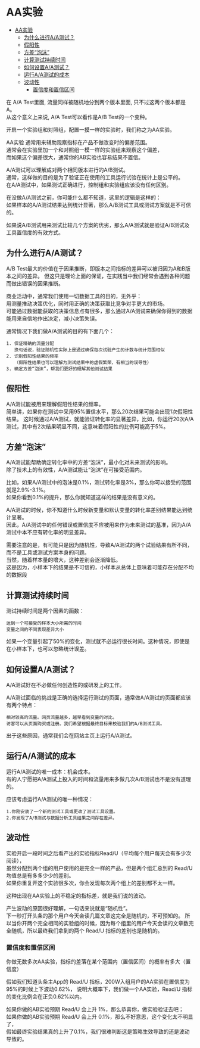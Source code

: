 # AA实验

   * [AA实验](#aa实验)
      * [为什么进行A/A测试？](#为什么进行aa测试)
      * [假阳性](#假阳性)
      * [方差“泡沫”](#方差泡沫)
      * [计算测试持续时间](#计算测试持续时间)
      * [如何设置A/A测试？](#如何设置aa测试)
      * [运行A/A测试的成本](#运行aa测试的成本)
      * [波动性](#波动性)
         * [置信度和置信区间](#置信度和置信区间)

在 A/A Test里面, 流量同样被随机地分到两个版本里面, 只不过这两个版本都是A。  
从这个意义上来说, A/A Test可以看作是A/B Test的一个变种。  

开启一个实验组和对照组，配置一摸一样的实验时，我们称之为AA实验。  

AA实验 通常用来辅助观察指标在产品不做改变时的偏差范围。  
通常会在实验里加一个和对照组一模一样的实验组来观察这个偏差，  
而如果这个偏差很大，通常你的AB实验也容易结果不置信。  

A/A测试可以理解成对两个相同版本进行的A/B测试。  
通常，这样做的目的是为了验证正在使用的工具运行试验在统计上是公平的。    
在A/A测试中，如果测试正确进行，控制组和实验组应该没有任何区别。

在没做A/A测试之前，你可能什么都不知道，这里的逻辑是这样的：  
如果样本的A/A测试结果达到统计显著，那么A/B测试工具或测试方案就是不可信的。

如果说A/B测试用来测试比较几个方案的优劣，那么A/A测试就是验证A/B测试及工具置信度的有效方式。

## 为什么进行A/A测试？

A/B Test最大的价值在于因果推断，即版本之间指标的差异可以被归因为A和B版本之间的差异。
但这只是理论上面的保证，在实践当中我们经常会遇到各种问题而做出错误的因果推断。

商业活动中，通常我们使用一切数据工具的目的，无外乎：  
用测量推动决策优化，同时用正确的决策获取比竞争对手更大的市场。    
可能通过数据能获取的决策信息点有很多，那么通过A/A测试来确保你得到的数据能用来自信地作出决定，减小决策失误。

通常情况下我们做A/A测试的目的有下面几个：
```text
1. 保证精确的流量分配
   换句话说，验证随机性实际上是通过确保每次试验产生的计数与统计范围相似
2. 识别假阳性结果的频率  
   （假阳性结果也可以理解为测试结果中的虚假繁荣，有相当的误导性）
3. 确定方差“泡沫”，帮我们更好的理解其他测试结果
```

## 假阳性

A/A测试能被用来理解假阳性结果的频率。  
简单讲，如果你在测试中采用95%置信水平，那么20次结果可能会出现1次假阳性结果。
这时候通过A/A测试，就能验证转化率的显著差异，比如，你运行20次A/A测试，其中有2次结果明显不同，这意味着假阳性的比例可能高于5%。

## 方差“泡沫”

A/A测试能帮助确定转化率中的方差“泡沫”，最小化对未来测试的影响。  
除了技术上的有效性，A/A测试能让“泡沫”在可接受范围内。

比如，如果A/A测试中的泡沫是0.1%，测试转化率是3%，那么你可以接受的范围就是2.9%-3.1%。  
如果你看到0.1%的提升，那么你就知道这样的结果是没有意义的。

A/A测试的时候，你不知道什么时候新变量和默认变量的转化率差别结果能达到统计显著。  
因此，A/A测试中的任何错误或置信度不应被用来作为未来测试的基准，因为A/A测试中本不应有转化率的明显差异。

需要注意的是，有可能只是因为随机性，导致A/A测试的两个试验结果有所不同，而不是工具或测试方案本身的问题。  
当然，随着样本量的增大，这种差别会逐渐降低。  
这是因为，小样本下的结果是不可信的，小样本从总体上意味着可能存在分配不均的数据段

## 计算测试持续时间

测试持续时间是两个因素的函数：
```text
达到一个可接受的样本大小所需的时间
变量之间的不同表现差异大小
```

如果一个变量引起了50%的变化，测试就不必运行很长时间。这种情况，即使是在小样本下，也可以忽略统计误差。

## 如何设置A/A测试？

A/A测试好在不必做任何创造性的或研发上的工作。  

A/A测试面临的挑战是正确的选择运行测试的页面，通常做A/A测试的页面都应该有两个特点：
```text
相对较高的流量。网页流量越多，越早看到变量的对比。
访客可以从页面购买或注册。我们希望根据最终目标来校验我们的A/B测试工具。
```

出于这些原因，通常我们会在网站主页上运行A/A测试。

## 运行A/A测试的成本

运行A/A测试的唯一成本：机会成本。  
有的人宁愿把A/A测试上投入的时间和流量用来多做几次A/B测试也不是没有道理的。

应该考虑运行A/A测试的唯一种情况：
```text
1.你刚安装了一个新的测试工具或更改了测试工具设置。
2.你发现了A/B测试与数据分析工具结果之间存在差异。
```

## 波动性
实验开启一段时间之后看产出的实验指标Read/U（平均每个用户每天会有多少次阅读），  
虽然分配到两个组的用户使用的是完全一样的产品，但是两个组汇总到的 Read/U 均值总是有多多少少的差别。  
如果你重复开这个实验很多次，你会发现每次两个组上的差别都不太一样。

这种出现在AA实验上的不稳定的指标差，就是我们说的波动。

产生波动的原因很好理解，一句话来说就是“随机性”。  
下一秒打开头条的那个用户今天会读几篇文章这完全是随机的，不可预知的。
所以当你开两个完全相同的实验组的时候，因为每个组里的用户今天会读的文章数完全随机，所以最终我们拿到的两个 Read/U 指标的差别也是随机的。

### 置信度和置信区间

你做无数多次AA实验，指标的差落在某个范围内（置信区间）的概率有多大（置信度）

假如我们知道头条主App的 Read/U 指标，200W入组用户的AA实验在置信度为95%的时候上下波动0.62%，
说明大概率下，我们做一个AA实验，Read/U 指标的变化比例会在正负0.62%以内。

如果你做的AB实验预期 Read/U 会上升 1%，那么恭喜你，做实验验证去吧；  
如果你做的AB实验预期 Read/U 会上升 0.1%，那么不好意思，这个变化太不明显了，  
假如最终实验结果真的上升了0.1%，我们很难判断这是策略生效导致的还是波动导致的。  

